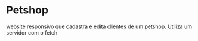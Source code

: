 # Petshop
website responsivo que cadastra e edita clientes de um petshop. Utiliza um servidor com o fetch
